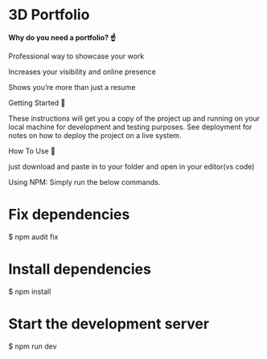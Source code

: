 # 3D Portfolio


**Why do you need a portfolio? ☝️**

Professional way to showcase your work

Increases your visibility and online presence

Shows you’re more than just a resume

Getting Started 🚀

These instructions will get you a copy of the project up and running on your local machine for development and testing purposes. See deployment for notes on how to deploy the project on a live system.




How To Use 🔧

just download and paste in to your folder and open in your editor(vs code)


Using NPM: Simply run the below commands.

# Fix dependencies

$ npm audit fix

# Install dependencies

$ npm install

# Start the development server

$ npm run dev
